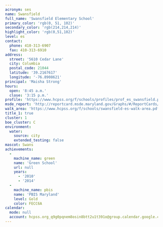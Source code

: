 ```yaml
---
acronym: ses
name: Swansfield
full_name: 'Swansfield Elementary School'
primary_color: 'rgb(0, 51, 102)'
secondary_color: 'rgb(214,214,214)'
highlight_color: 'rgb(0,51,102)'
level: es
contact:
  phone: 410-313-6907
  fax: 410-313-6910
address:
  street: '5610 Cedar Lane'
  city: Columbia
  postal_code: 21044
  latitude: '39.2167617'
  longitude: '-76.8908621'
principal: 'Maisha Strong'
hours:
  open: '8:45 a.m.'
  close: '3:15 p.m.'
profile: 'https://www.hcpss.org/f/schools/profiles/prof_es_swansfield.pdf'
msde_report: 'http://reportcard.msde.maryland.gov/Graphs/#/ReportCards/ReportCardSchool/1//1/13/0517/'
walk_area: 'https://www.hcpss.org/f/schools/swansfield-es-walk-area.pdf'
title_1: true
cluster: 1
boe_cluster: C
environment:
  water:
    source: city
    extended_testing: false
mascot: Swans
achievements:
  -
    machine_name: green
    name: 'Green School'
    url: null
    years:
      - '2010'
      - '2014'
  -
    machine_name: pbis
    name: 'PBIS Maryland'
    level: Gold
    color: FECC6A
calendar:
  mode: null
  account: hcpss.org_q9g0pqnem8osin8btt2u1t391o@group.calendar.google.com
---
```

